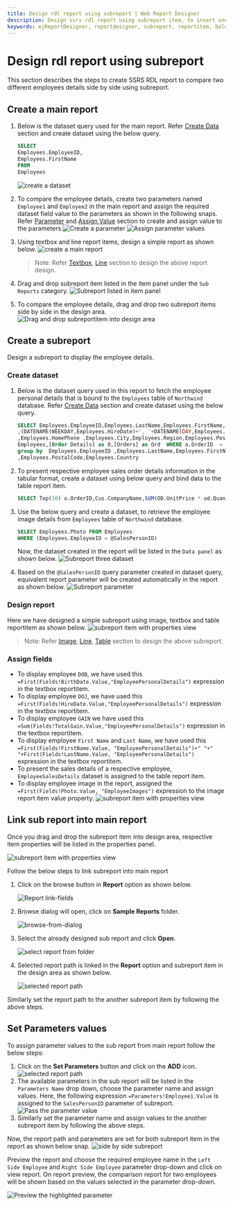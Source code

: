 ```yaml
---
title: Design rdl report using subreport | Web Report Designer
description: Design ssrs rdl report using subreport item, to insert one report inside the body of other report using web report designer
keywords: ejReportDesigner, reportdesigner, subreport, reportitem, bold reports, documentation, help, ej, user guide, demo, samples, bold reports, bold reporting
---
```


# Design rdl report using subreport

This section describes the steps to create SSRS RDL report to compare two different employees details side by side using subreport.

## Create a main report

1. Below is the dataset query used for the main report. Refer [Create Data](/designer-guide/report-designer/manage-data/dataset/create-an-embedded-dataset/) section and create dataset using the below query.
      ```sql
      SELECT
      Employees.EmployeeID,
      Employees.FirstName
      FROM
      Employees
      ```

      ![create a dataset](/static/assets/on-premise/images/report-designer/report-items/subreport/main-report-dataset.png)
2. To compare the employee details, create two parameters named `Employee1` and `Employee2` in the main report and assign the required dataset field value to the parameters as shown in the following snaps. Refer [Parameter](/designer-guide/report-designer/report-parameters/add/#create-parameter) and [Assign Value](/designer-guide/report-designer/report-parameters/define-available-values-for-parameter/#query-values) section to create and assign value to the parameters.![Create a parameter](/static/assets/on-premise/images/report-designer/report-items/subreport/main-report-parameter.png)
![Assign parameter values](/static/assets/on-premise/images/report-designer/report-items/subreport/assign-parameter-values.png)
3. Using textbox and line report items, design a simple report as shown below.
![create a main report](/static/assets/on-premise/images/report-designer/report-items/subreport/main-report-textbox.png)

      > Note: Refer [Textbox](/designer-guide/report-designer/report-items/textbox/), [Line](/designer-guide/report-designer/report-items/line/) section to design the above report design.
4. Drag and drop subreport item listed in the item panel under the `Sub Reports` category.
![Subreport listed in item panel](/static/assets/on-premise/images/report-designer/report-items/subreport/subreportitem-itempanel.png)
5. To compare the employee details,  drag and drop two subreport items side by side in the design area.
![Drag and drop subreportitem into design area](/static/assets/on-premise/images/report-designer/report-items/subreport/subreportitem-designarea.png)

## Create a subreport

Design a subreport to display the employee details.

### Create dataset

1. Below is the dataset query used in this report to fetch the employee personal details that is bound to the `Employees` table of `Northwind` database. Refer [Create Data](/designer-guide/report-designer/manage-data/dataset/create-an-embedded-dataset/#create-an-embedded-dataset) section and create dataset using the below query.
      ```sql
      SELECT Employees.EmployeeID,Employees.LastName,Employees.FirstName,Employees.Title,Employees.TitleOfCourtesy ,(DATENAME(WEEKDAY,Employees.BirthDate)+', '+ DATENAME (DAY,Employees.BirthDate)+' '+DATENAME(MONTH,Employees.BirthDate)+' '+DATENAME(YEAR,Employees.BirthDate)) as BirthDate
      ,(DATENAME(WEEKDAY,Employees.HireDate)+', '+DATENAME(DAY,Employees.HireDate)+' '+DATENAME(MONTH,Employees.HireDate)+' '+DATENAME(YEAR,Employees.HireDate))as HireDate
      ,Employees.HomePhone ,Employees.City,Employees.Region,Employees.PostalCode,Employees.Country ,SUM(o.Quantity * o.UnitPrice)  As TotalGain FROM
      Employees,[Order Details] as O,[Orders] as Ord  WHERE o.OrderID  = ord.OrderID and Employees.EmployeeID = ord.EmployeeID and Employees.EmployeeID = @SalesPersonID
      group by  Employees.EmployeeID ,Employees.LastName,Employees.FirstName,Employees.Title,Employees.TitleOfCourtesy,BirthDate,HireDate,Employees.City,Employees.HomePhone,Employees.Region
      ,Employees.PostalCode,Employees.Country
      ```

2. To present respective employee sales order details information in the tabular format, create a dataset using below query and bind data to the table report item.

      ```sql
      SELECT Top(10) o.OrderID,Cus.CompanyName,SUM(OD.UnitPrice * od.Quantity ) As ExPrice FROM [Orders] as O, [Customers] as Cus,[Order Details] as OD where  (O.EmployeeID = @SalesPersonID) and (cus.CustomerID=o.CustomerID) and od.OrderID = o.OrderID group by o.OrderID,o.CustomerID,cus.CompanyName
      ```

3. Use the below query and create a dataset, to retrieve the employee image details from `Employees` table of `Northwind` database.

      ```sql
      SELECT Employees.Photo FROM Employees
      WHERE (Employees.EmployeeID = @SalesPersonID)
      ```

      Now, the dataset created in the report will be listed in the `Data panel` as shown below.
      ![Subreport three dataset](/static/assets/on-premise/images/report-designer/report-items/subreport/subreport-three-dataset.png)
4. Based on the `@SalesPersonID` query parameter created in dataset query, equivalent report parameter will be created automatically in the report as shown below.
![Subreport parameter](/static/assets/on-premise/images/report-designer/report-items/subreport/subreport-parameter.png)

### Design report

Here we have designed a simple subreport using image, textbox and table reportitem as shown below.
![subreport item with properties view](/static/assets/on-premise/images/report-designer/report-items/subreport/create-a-subreport.png)
>Note: Refer [Image](/report-designer/report-items/image/), [Line](/designer-guide/report-designer/report-items/line/), [Table](/designer-guide/report-designer/report-items/tablix/design-ssrs-rdl-report-using-table/) section to design the above subreport.
### Assign fields

* To display employee `DOB`, we have used this `=First(Fields!BirthDate.Value,"EmployeePersonalDetails")` expression in the textbox reportitem.
* To display employee `DOJ`, we have used this `=First(Fields!HireDate.Value,"EmployeePersonalDetails")` expression in the textbox reportitem.
* To display employee `GAIN` we have used this `=Sum(Fields!TotalGain.Value,"EmployeePersonalDetails")` expression in the textbox reportitem.
* To display employee `First Name` and `Last Name`, we have used this `=First(Fields!FirstName.Value, "EmployeePersonalDetails")+" "+" "+First(Fields!LastName.Value, "EmployeePersonalDetails")` expression in the textbox reportitem.
* To present the sales details of a respective employee, `EmployeeSalesDetails` dataset is assigned to the table report item.
* To display employee image in the report, assigned the `=First(Fields!Photo.Value, "EmployeeImages")` expression to the image report item value property.
![subreport item with properties view](/static/assets/on-premise/images/report-designer/report-items/subreport/assign-value-to-image-report-item.png)

## Link sub report into main report

Once you drag and drop the subreport item into design area, respective item properties will be listed in the properties panel.

![subreport item with properties view](/static/assets/on-premise/images/report-designer/report-items/subreport/subreportitem-properties.png)

Follow the below steps to link subreport into main report
1. Click on the browse button in **Report** option as shown below.

    ![Report link-fields](/static/assets/on-premise/images/report-designer/report-items/subreport/report-linking-option.png)

2. Browse dialog will open, click on **Sample Reports** folder.

      ![browse-from-dialog](/static/assets/on-premise/images/report-designer/report-items/subreport/sample-folder.png)

3. Select the already designed sub report and click **Open**.

      ![select report from folder](/static/assets/on-premise/images/report-designer/report-items/subreport/browse-report-dialog.png)

4. Selected report path is linked in the **Report** option and subreport item in the design area as shown below.

      ![selected report path](/static/assets/on-premise/images/report-designer/report-items/subreport/report-path.png)

Similarly set the report path to the another subreport item by following the above steps.

## Set Parameters values

To assign parameter values to the sub report from main report follow the below steps:

1. Click on the **Set Parameters** button and click on the **ADD** icon.
![selected report path](/static/assets/on-premise/images/report-designer/report-items/subreport/parameter-add-icon.png)
2. The available parameters in the sub report will be listed in the `Parameters Name` drop down, choose the parameter name and assign values. Here, the following expression `=Parameters!Employee1.Value` is assigned to the `SalesPersonID` parameter of subreport.
![Pass the parameter value](/static/assets/on-premise/images/report-designer/report-items/subreport/parameter-values-passed.png)
3. Similarly set the parameter name and assign values to the another subreport item by following the above steps.

Now, the report path and parameters are set for both subreport item in the report as shown below snap.
![side by side subreport](/static/assets/on-premise/images/report-designer/report-items/subreport/side-by-side-subreport.png)

Preview the report and choose the required employee name in the `Left Side Employee` and `Right Side Employee` parameter drop-down and click on view report. On report preview, the comparison report for two employees will be shown based on the values selected in the parameter drop-down.

![Preview the highlighted parameter](/static/assets/on-premise/images/report-designer/report-items/subreport/preview-highlighted-parameter.png)